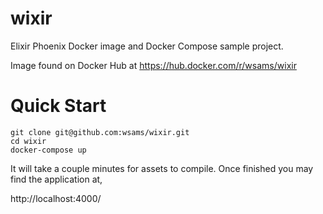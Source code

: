 # wixir

Elixir Phoenix Docker image and Docker Compose sample project.

Image found on Docker Hub at https://hub.docker.com/r/wsams/wixir

# Quick Start

```
git clone git@github.com:wsams/wixir.git
cd wixir
docker-compose up
```

It will take a couple minutes for assets to compile. Once finished you may
find the application at,

http://localhost:4000/
